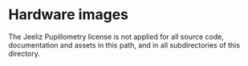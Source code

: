 # Hardware images

The Jeeliz Pupillometry license is not applied for all source code, documentation and assets in this path, and in all subdirectories of this directory.
